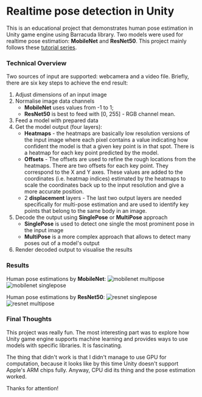 # Realtime pose detection in Unity
This is an educational project that demonstrates human pose estimation in Unity game engine using Barracuda library. Two models were used for realtime pose estimation: **MobileNet** and **ResNet50**. This project mainly follows these [tutorial series](https://christianjmills.com/posts/barracuda-posenet-tutorial-v2/part-1/)</ref>.

### Technical Overview
Two sources of input are supported: webcamera and a video file. Briefly, there are six key steps to achieve the end result:

1. Adjust dimensions of an input image
2. Normalise image data channels
    * **MobileNet** uses values from -1 to 1;
    * **ResNet50** is best to feed with [0, 255] - RGB channel mean.
3. Feed a model with prepared data
4. Get the model output (four layers):
    * **Heatmaps** - the heatmaps are basically low resolution versions of the input image where each pixel contains a value indicating how confident the model is that a given key point is in that spot. There is a heatmap for each key point predicted by the model.
    * **Offsets** - The offsets are used to refine the rough locations from the heatmaps. There are two offsets for each key point. They correspond to the X and Y axes. These values are added to the coordinates (i.e. heatmap indices) estimated by the heatmaps to scale the coordinates back up to the input resolution and give a more accurate position.
    * 2 **displacement** layers - The last two output layers are needed specifically for multi-pose estimation and are used to identify key points that belong to the same body in an image.
5. Decode the output using **SinglePose** or **MultiPose** approach
    * **SinglePose** is used to detect one single the most prominent pose in the input image
    * **MultiPose** is a more complex approach that allows to detect many poses out of a model's output
6. Render decoded output to visualise the results

### Results
Human pose estimations by **MobileNet**:
![mobilenet multipose](https://github.com/user-attachments/assets/4b76c408-7ecf-498d-98e9-99f8c2eb89b5) ![mobilenet singlepose](https://github.com/user-attachments/assets/0449f3e9-d8db-4c6a-b3ee-1f38c98c010b)

Human pose estimations by **ResNet50**:
![resnet singlepose](https://github.com/user-attachments/assets/69ad473f-9797-4d0d-b135-45f28ab26477) ![resnet multipose](https://github.com/user-attachments/assets/e3d3322a-df5e-4a78-b9a0-da51e600a595)

### Final Thoughts
This project was really fun. The most interesting part was to explore how Unity game engine supports machine learning and provides ways to use models with specific libraries. It is fascinating.

The thing that didn't work is that I didn't manage to use GPU for computation, because it looks like by this time Unity doesn't support Apple's ARM chips fully. Anyway, CPU did its thing and the pose estimation worked.

Thanks for attention!

